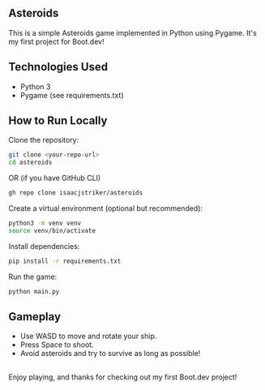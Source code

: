 ## Asteroids
This is a simple Asteroids game implemented in Python using Pygame.
It's my first project for Boot.dev!

## Technologies Used
- Python 3
- Pygame (see requirements.txt)

## How to Run Locally
Clone the repository:

```sh
git clone <your-repo-url>
cd asteroids
```

OR (if you have GitHub CLI)

```sh
gh repo clone isaacjstriker/asteroids
```

Create a virtual environment (optional but recommended):

```sh
python3 -m venv venv
source venv/bin/activate
```

Install dependencies:

```sh
pip install -r requirements.txt
```

Run the game:

```sh
python main.py
```

## Gameplay
- Use WASD to move and rotate your ship.
- Press Space to shoot.
- Avoid asteroids and try to survive as long as possible!

## 
Enjoy playing, and thanks for checking out my first Boot.dev project!